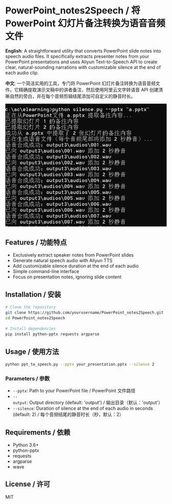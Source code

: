 # PowerPoint_notes2Speech / 将 PowerPoint 幻灯片备注转换为语音音频文件

**English**: A straightforward utility that converts PowerPoint slide notes into speech audio files. It specifically extracts presenter notes from your PowerPoint presentations and uses Aliyun Text-to-Speech API to create clear, natural-sounding narrations with customizable silence at the end of each audio clip.

**中文**: 一个简洁实用的工具，专门将 PowerPoint 幻灯片备注转换为语音音频文件。它精确提取演示文稿中的讲者备注，然后使用阿里云文字转语音 API 创建清晰自然的旁白，并在每个音频剪辑结尾添加可自定义的静音时长。

![cmd](cmd.jpg)

## Features / 功能特点

- Exclusively extract speaker notes from PowerPoint slides
- Generate natural speech audio with Aliyun TTS
- Add customizable silence duration at the end of each audio
- Simple command-line interface
- Focus on presentation notes, ignoring slide content

## Installation / 安装

```bash
# Clone the repository
git clone https://github.com/yourusername/PowerPoint_notes2Speech.git
cd PowerPoint_notes2Speech

# Install dependencies
pip install python-pptx requests argparse
```

## Usage / 使用方法

```bash
python ppt_to_speech.py --pptx your_presentation.pptx --silence 2
```

### Parameters / 参数

- `--pptx`: Path to your PowerPoint file / PowerPoint 文件路径
- `--output`: Output directory (default: 'output') / 输出目录（默认：'output'）
- `--silence`: Duration of silence at the end of each audio in seconds (default: 2) / 每个音频结尾的静音时长（秒，默认：2）

## Requirements / 依赖

- Python 3.6+
- python-pptx
- requests
- argparse
- wave

## License / 许可

MIT